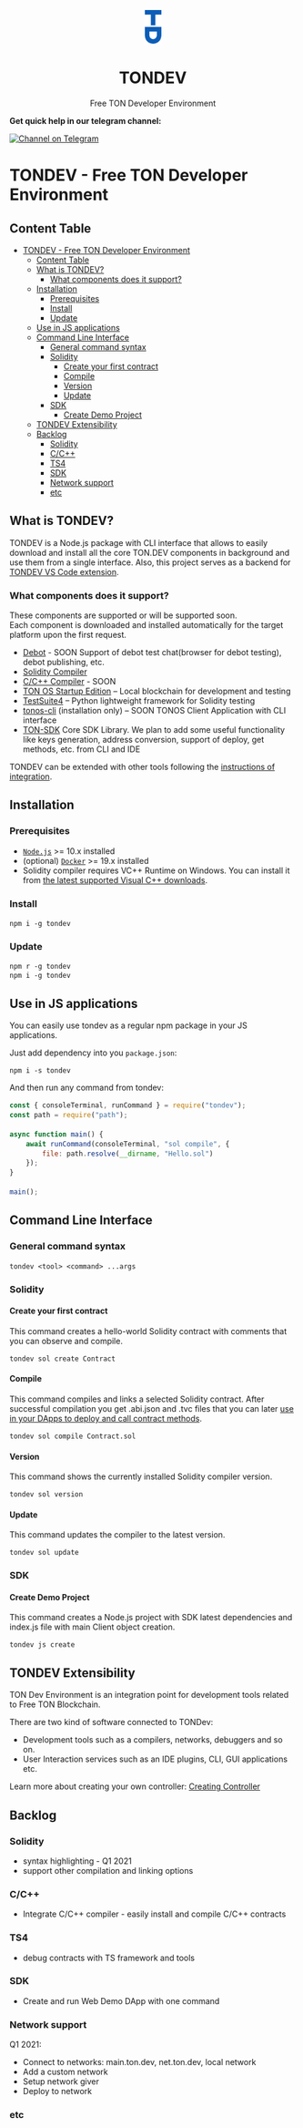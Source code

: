 <p align="center"><a href="https://www.npmjs.com/package/tondev"><img src="assets/tondev.png" height="60"/></a></p> 
<h1 align="center">TONDEV</h1>
<p align="center">Free TON Developer Environment</p>


**Get quick help in our telegram channel:**

[![Channel on Telegram](https://img.shields.io/badge/chat-on%20telegram-9cf.svg)](https://t.me/ton_sdk) 

# TONDEV - Free TON Developer Environment

## Content Table

- [TONDEV - Free TON Developer Environment](#tondev---free-ton-developer-environment)
  - [Content Table](#content-table)
  - [What is TONDEV?](#what-is-tondev)
    - [What components does it support?](#what-components-does-it-support)
  - [Installation](#installation)
    - [Prerequisites](#prerequisites)
    - [Install](#install)
    - [Update](#update)
  - [Use in JS applications](#use-in-js-applications)
  - [Command Line Interface](#command-line-interface)
    - [General command syntax](#general-command-syntax)
    - [Solidity](#solidity)
      - [Create your first contract](#create-your-first-contract)
      - [Compile](#compile)
      - [Version](#version)
      - [Update](#update-1)
    - [SDK](#sdk)
      - [Create Demo Project](#create-demo-project)
  - [TONDEV Extensibility](#tondev-extensibility)
  - [Backlog](#backlog)
    - [Solidity](#solidity-1)
    - [C/C++](#cc)
    - [TS4](#ts4)
    - [SDK](#sdk-1)
    - [Network support](#network-support)
    - [etc](#etc)

## What is TONDEV?

TONDEV is a Node.js package with CLI interface that allows to easily download and install all the core TON.DEV components in background and use them from a single interface.
Also, this project serves as a backend for [TONDEV VS Code extension](https://github.com/tonlabs/tondev-vscode).

### What components does it support?

These components are supported or will be supported soon.  
Each component is downloaded and installed automatically for the target platform upon the first request.

- [Debot](https://docs.ton.dev/86757ecb2/p/72f1b7-debot-specifications) - SOON
  Support of debot test chat(browser for debot testing), debot publishing, etc.
- [Solidity Compiler](https://github.com/tonlabs/TON-Solidity-Compiler)
- [C/C++ Compiler](https://github.com/tonlabs/TON-Compiler) - SOON
- [TON OS Startup Edition](https://github.com/tonlabs/tonos-se) – 
  Local blockchain for development and testing
- [TestSuite4](https://github.com/tonlabs/TestSuite4) – 
Python lightweight framework for Solidity testing 
- [tonos-cli](https://github.com/tonlabs/tonos-cli) (installation only) – SOON
  TONOS Client Application with CLI interface
- [TON-SDK](https://github.com/tonlabs/TON-SDK)
  Core SDK Library. We plan to add some useful functionality like keys generation, address conversion, support of deploy, get methods, etc. from CLI and IDE

TONDEV can be extended with other tools following the [instructions of integration](#tondev-extensibility). 

## Installation

### Prerequisites

- [`Node.js`](https://nodejs.org/) >= 10.x installed
- (optional) [`Docker`](https://www.docker.com/)  >= 19.x installed
- Solidity compiler requires VC++ Runtime on Windows. You can install it from [the latest supported Visual C++ downloads](https://support.microsoft.com/en-us/topic/the-latest-supported-visual-c-downloads-2647da03-1eea-4433-9aff-95f26a218cc0).

### Install

```shell
npm i -g tondev
```

### Update

```shell
npm r -g tondev  
npm i -g tondev
```

## Use in JS applications

You can easily use tondev as a regular npm package in your JS applications.

Just add dependency into you `package.json`:

```shell
npm i -s tondev
```

And then run any command from tondev:

```js
const { consoleTerminal, runCommand } = require("tondev");
const path = require("path");

async function main() {
    await runCommand(consoleTerminal, "sol compile", {
        file: path.resolve(__dirname, "Hello.sol")
    });
}

main();
```

## Command Line Interface
### General command syntax

```shell
tondev <tool> <command> ...args
```

### Solidity

#### Create your first contract

This command creates a hello-world Solidity contract with comments that you can observe and compile.

```shell
tondev sol create Contract
```

#### Compile

This command compiles and links a selected Solidity contract. 
After successful compilation you get .abi.json and .tvc files that you can later [use in your DApps to deploy and call contract methods](https://docs.ton.dev/86757ecb2/p/07f1a5-add-contract-to-your-app-/b/462f33).

```shell
tondev sol compile Contract.sol
```

#### Version

This command shows the currently installed Solidity compiler version.

```shell
tondev sol version
```

#### Update

This command updates the compiler to the latest version.

```shell
tondev sol update
```

### SDK

#### Create Demo Project

This command creates a Node.js project with SDK latest dependencies and index.js file with main Client object creation.

```shell
tondev js create
```

## TONDEV Extensibility

TON Dev Environment is an integration point for development tools related to Free TON Blockchain.

There are two kind of software connected to TONDev:

- Development tools such as a compilers, networks, debuggers and so on.
- User Interaction services such as an IDE plugins, CLI, GUI applications etc.

Learn more about creating your own controller: [Creating Controller](docs/creating_controller.md)

## Backlog

### Solidity

- syntax highlighting - Q1 2021
- support other compilation and linking options

### C/C++

- Integrate C/C++ compiler - easily install and compile C/C++ contracts

### TS4

- debug contracts with TS framework and tools

### SDK

- Create and run Web Demo DApp with one command

### Network support

Q1 2021:

- Connect to networks: main.ton.dev, net.ton.dev, local network
- Add a custom network
- Setup network giver
- Deploy to network

### etc
